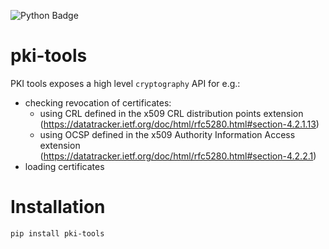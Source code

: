 ![Python Badge](https://img.shields.io/badge/python-3.7%2B-blue.svg?style=for-the-badge&logo=python)

# pki-tools

PKI tools exposes a high level `cryptography` API for e.g.:

* checking revocation of certificates:
  * using CRL defined in the x509 CRL
    distribution points extension 
    (https://datatracker.ietf.org/doc/html/rfc5280.html#section-4.2.1.13)
  * using OCSP defined in the x509 Authority Information Access extension
    (https://datatracker.ietf.org/doc/html/rfc5280.html#section-4.2.2.1)
* loading certificates


# Installation

`pip install pki-tools`

